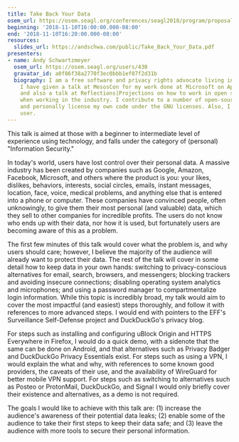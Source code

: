 ```yaml
---
title: Take Back Your Data
osem_url: https://osem.seagl.org/conferences/seagl2018/program/proposals/510
beginning: '2018-11-10T16:00:00.000-08:00'
end: '2018-11-10T16:20:00.000-08:00'
resources:
  slides_url: https://andschwa.com/public/Take_Back_Your_Data.pdf
presenters:
- name: Andy Schwartzmeyer
  osem_url: https://osem.seagl.org/users/430
  gravatar_id: a0f86f38a2770f3ec0bbb1ef07f2d31b
  biography: I am a free software and privacy rights advocate living in Seattle, WA.
    I have given a talk at MesosCon for my work done at Microsoft on Apache Mesos,
    and also a talk at Reflections|Projections on how to work in open source, even
    when working in the industry. I contribute to a number of open-source projects,
    and personally license my own code under the GNU licenses. Also, I am an Emacs
    user.
---
```


This talk is aimed at those with a beginner to intermediate level of experience using technology, and falls under the category of (personal) "Information Security."

In today's world, users have lost control over their personal data. A massive industry has been created by companies such as Google, Amazon, Facebook, Microsoft, and others where the product is _you_: your likes, dislikes, behaviors, interests, social circles, emails, instant messages, location, face, voice, medical problems, and anything else that is entered into a phone or computer. These companies have convinced people, often unknowingly, to give them their most personal (and valuable) data, which they sell to other companies for incredible profits. The users do not know who ends up with their data, nor how it is used, but fortunately users are becoming aware of this as a problem.

The first few minutes of this talk would cover what the problem is, and why users should care; however, I believe the majority of the audience will already want to protect their data. The rest of the talk will cover in some detail how to keep data in your own hands: switching to privacy-conscious alternatives for email, search, browsers, and messengers; blocking trackers and avoiding insecure connections; disabling operating system analytics and microphones; and using a password manager to compartmentalize login information. While this topic is incredibly broad, my talk would aim to cover the most impactful (and easiest) steps thoroughly, and follow it with references to more advanced steps. I would end with pointers to the EFF's Surveillance Self-Defense project and DuckDuckGo's privacy blog.

For steps such as installing and configuring uBlock Origin and HTTPS Everywhere in Firefox, I would do a quick demo, with a sidenote that the same can be done on Android, and that alternatives such as Privacy Badger and DuckDuckGo Privacy Essentials exist. For steps such as using a VPN, I would explain the what and why, with references to some known good providers, the caveats of their use, and the availability of WireGuard for better mobile VPN support. For steps such as switching to alternatives such as Posteo or ProtonMail, DuckDuckGo, and Signal I would only briefly cover their existence and alternatives, as a demo is not required.

The goals I would like to achieve with this talk are: (1) increase the audience's awareness of their potential data leaks; (2) enable some of the audience to take their first steps to keep their data safe; and (3) leave the audience with more tools to secure their personal information.
